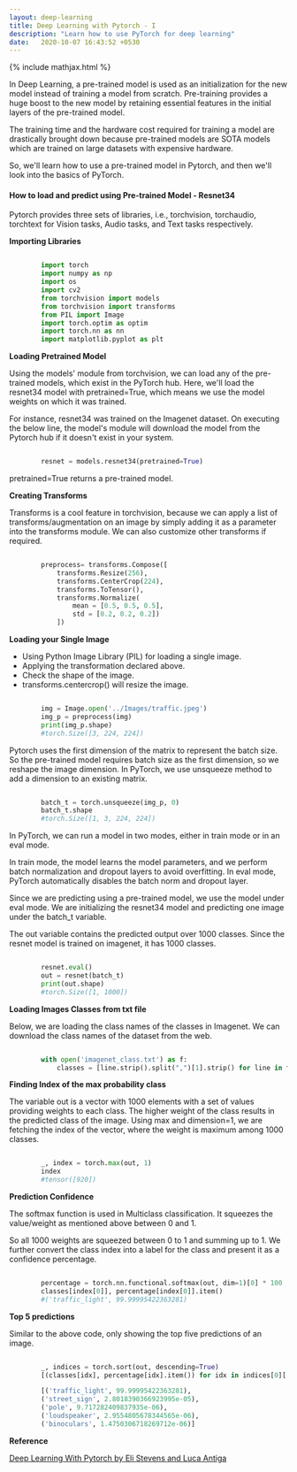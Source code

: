 ```yaml
---
layout: deep-learning
title: Deep Learning with Pytorch - I
description: "Learn how to use PyTorch for deep learning"
date:   2020-10-07 16:43:52 +0530
---
```

{% include mathjax.html %}

In Deep Learning, a pre-trained model is used as an initialization for the new model instead of training a model from scratch. Pre-training provides a huge boost to the new model by retaining essential features in the initial layers of the pre-trained model. 

The training time and the hardware cost required for training a model are drastically brought down because pre-trained models are SOTA models which are trained on large datasets with expensive hardware.

So, we'll learn how to use a pre-trained model in Pytorch, and then we'll look into the basics of PyTorch.

#### How to load and predict using Pre-trained Model - Resnet34

Pytorch provides three sets of libraries, i.e., torchvision, torchaudio, torchtext for Vision tasks, Audio tasks, and Text tasks respectively.

**Importing Libraries**

```python

        import torch
        import numpy as np
        import os
        import cv2
        from torchvision import models
        from torchvision import transforms
        from PIL import Image
        import torch.optim as optim
        import torch.nn as nn
        import matplotlib.pyplot as plt

```
**Loading Pretrained Model**

Using the models' module from torchvision, we can load any of the pre-trained models, which exist in the PyTorch hub. Here, we'll load the resnet34 model with pretrained=True, which means we use the model weights on which it was trained. 

For instance, resnet34 was trained on the Imagenet dataset. On executing the below line, the model's module will download the model from the Pytorch hub if it doesn't exist in your system.

```python

        resnet = models.resnet34(pretrained=True)

```
pretrained=True returns a pre-trained model.

**Creating Transforms**

Transforms is a cool feature in torchvision, because we can apply a list of transforms/augmentation on an image by simply adding it as a parameter into the transforms module. We can also customize other transforms if required.

```python

        preprocess= transforms.Compose([
            transforms.Resize(256),
            transforms.CenterCrop(224),
            transforms.ToTensor(),
            transforms.Normalize(
                mean = [0.5, 0.5, 0.5],
                std = [0.2, 0.2, 0.2])
            ])

```

**Loading your Single Image**

  * Using Python Image Library (PIL) for loading a single image.
  * Applying the transformation declared above.
  * Check the shape of the image.
  * transforms.centercrop() will resize the image.

```python

        img = Image.open('../Images/traffic.jpeg')
        img_p = preprocess(img)
        print(img_p.shape)
        #torch.Size([3, 224, 224])

```

Pytorch uses the first dimension of the matrix to represent the batch size. So the pre-trained model requires batch size as the first dimension, 
so we reshape the image dimension. In PyTorch, we use unsqueeze method to add a dimension to an existing matrix.

```python

        batch_t = torch.unsqueeze(img_p, 0)
        batch_t.shape
        #torch.Size([1, 3, 224, 224])

```
In PyTorch, we can run a model in two modes, either in train mode or in an eval mode. 

In train mode, the model learns the model parameters, and we perform batch normalization and dropout layers to avoid overfitting. In eval mode, PyTorch automatically disables the batch norm and dropout layer.

Since we are predicting using a pre-trained model, we use the model under eval mode. We are initializing the resnet34 model and predicting
one image under the batch_t variable. 

The out variable contains the predicted output over 1000 classes. Since the resnet model is trained on imagenet, it has 1000 classes.

```python

        resnet.eval()
        out = resnet(batch_t)
        print(out.shape)
        #torch.Size([1, 1000])

```
**Loading Images Classes from txt file**

Below, we are loading the class names of the classes in Imagenet. We can download the class names of the dataset from the web.

```python

        with open('imagenet_class.txt') as f:
            classes = [line.strip().split(",")[1].strip() for line in f.readlines()]

```
**Finding Index of the max probability class**

The variable out is a vector with 1000 elements with a set of values providing weights to each class. The higher weight of the class
results in the predicted class of the image. Using max and dimension=1, we are fetching the index of the vector, where the weight is
maximum among 1000 classes.

```python

        _, index = torch.max(out, 1)
        index
        #tensor([920])

```
**Prediction Confidence**

The softmax function is used in Multiclass classification. It squeezes the value/weight as mentioned above between 0 and 1. 

So all 1000 weights are squeezed between 0 to 1 and summing up to 1. We further convert the class index into a label for the class and present it as a confidence percentage.

```python

        percentage = torch.nn.functional.softmax(out, dim=1)[0] * 100
        classes[index[0]], percentage[index[0]].item()
        #('traffic_light', 99.99995422363281)

```

**Top 5 predictions**

Similar to the above code, only showing the top five predictions of an image.
```python

        _, indices = torch.sort(out, descending=True)
        [(classes[idx], percentage[idx].item()) for idx in indices[0][:5]]

        [('traffic_light', 99.99995422363281),
        ('street_sign', 2.8018390366923995e-05),
        ('pole', 9.717282409837935e-06),
        ('loudspeaker', 2.9554805678344565e-06),
        ('binoculars', 1.4750306718269712e-06)]

```
**Reference** 

[Deep Learning With Pytorch by Eli Stevens and Luca Antiga](https://www.manning.com/books/deep-learning-with-pytorch)
